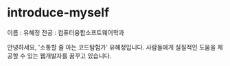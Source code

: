 # introduce-myself

이름 : 유혜정
전공 : 컴퓨터융합소프트웨어학과

안녕하세요, '소통할 줄 아는 코드탐험가' 유혜정입니다.
사람들에게 실질적인 도움을 제공할 수 있는 웹개발자를 꿈꾸고 있습니다.


